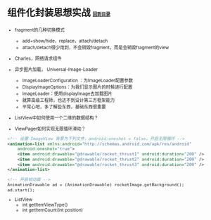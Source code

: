 ## <span id=3>组件化封装思想实战 <font size=1>[回到目录](#0)
- fragment的几种切换模式
    - add+show/hide，replace，attach/detach
    - attach/detach很少用到，不会销毁fragment，而是会销毁fragment的view

- Charles，网络请求组件
- 异步图片加载， Universal-Image-Loader
    - ImageLoaderConfiguration ：为ImageLoader配置参数
    - DisplayImageOptions：为我们显示图片的时候进行配置
    - ImageLoader：使用displayImage去加载图片
    - 就算高级工程师，也达不到设计第三方框架能力
    - 平常心吧，多了解些东西，基础东西很重要
    
- ListView中如何使用一个二维的数据结构？
- ViewPager如何实现无限循环滑动？
```xml
<!-- 设置 ImageView 背景为下列文件，android:oneshot = false，开启无限循环 --> 
<animation-list xmlns:android="http://schemas.android.com/apk/res/android"
    android:oneshot="true">
    <item android:drawable="@drawable/rocket_thrust1" android:duration="200" />
    <item android:drawable="@drawable/rocket_thrust2" android:duration="200" />
    <item android:drawable="@drawable/rocket_thrust3" android:duration="200" />
</animation-list>

<!-- 开启帧动画 --> 
AnimationDrawable ad = (AnimationDrawable) rocketImage.getBackground();
ad.start();
```
- ListView
    - int getItemViewType()
    - int getItemCount(int position)